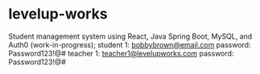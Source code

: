 ﻿# levelup-works
Student management system using React, Java Spring Boot, MySQL, and Auth0 (work-in-progress);
student 1: bobbybrown@email.com  password: Password123!@#
teacher 1: teacher1@levelupworks.com password: Password123!@#
